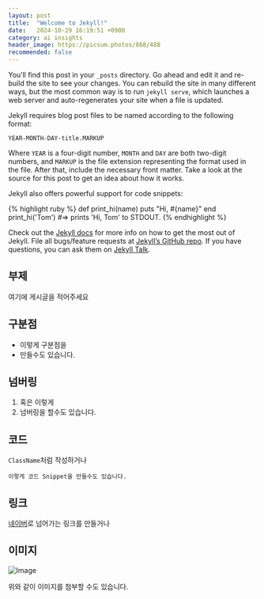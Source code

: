 ```yaml
---
layout: post
title:  "Welcome to Jekyll!"
date:   2024-10-29 16:19:51 +0900
category: ai insights
header_image: https://picsum.photos/868/488
recommended: false
---
```

You’ll find this post in your `_posts` directory. Go ahead and edit it and re-build the site to see your changes. You can rebuild the site in many different ways, but the most common way is to run `jekyll serve`, which launches a web server and auto-regenerates your site when a file is updated.

Jekyll requires blog post files to be named according to the following format:

`YEAR-MONTH-DAY-title.MARKUP`

Where `YEAR` is a four-digit number, `MONTH` and `DAY` are both two-digit numbers, and `MARKUP` is the file extension representing the format used in the file. After that, include the necessary front matter. Take a look at the source for this post to get an idea about how it works.

Jekyll also offers powerful support for code snippets:

{% highlight ruby %}
def print_hi(name)
  puts "Hi, #{name}"
end
print_hi('Tom')
#=> prints 'Hi, Tom' to STDOUT.
{% endhighlight %}

Check out the [Jekyll docs][jekyll-docs] for more info on how to get the most out of Jekyll. File all bugs/feature requests at [Jekyll’s GitHub repo][jekyll-gh]. If you have questions, you can ask them on [Jekyll Talk][jekyll-talk].

[jekyll-docs]: https://jekyllrb.com/docs/home
[jekyll-gh]:   https://github.com/jekyll/jekyll
[jekyll-talk]: https://talk.jekyllrb.com/

## 부제

여기에 게시글을 적어주세요

## 구분점

* 이렇게 구분점을
* 만들수도 있습니다.

## 넘버링

1. 혹은 이렇게
1. 넘버링을 할수도 있습니다.

## 코드

`ClassName`처럼 작성하거나

```
이렇게 코드 Snippet을 만들수도 있습니다.
```

## 링크

[네이버](https://naver.com)로 넘어가는 링크를 만들거나

## 이미지

![Image](https://picsum.photos/600/200)

위와 같이 이미지를 첨부할 수도 있습니다.